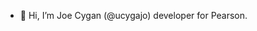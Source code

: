 - 👋 Hi, I’m Joe Cygan (@ucygajo) developer for Pearson.

<!---
ucygajo/ucygajo is a ✨ special ✨ repository because its `README.md` (this file) appears on your GitHub profile.
You can click the Preview link to take a look at your changes.
--->
